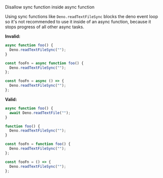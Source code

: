 Disallow sync function inside async function

Using sync functions like `Deno.readTextFileSync` blocks the deno event loop so
it's not recommended to use it inside of an async function, because it stops
progress of all other async tasks.

**Invalid:**

```javascript
async function foo() {
  Deno.readTextFileSync("");
}

const fooFn = async function foo() {
  Deno.readTextFileSync("");
};

const fooFn = async () => {
  Deno.readTextFileSync("");
};
```

**Valid:**

```javascript
async function foo() {
  await Deno.readTextFile("");
}

function foo() {
  Deno.readTextFileSync("");
}

const fooFn = function foo() {
  Deno.readTextFileSync("");
};

const fooFn = () => {
  Deno.readTextFileSync("");
};
```
